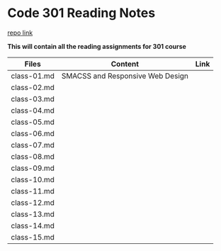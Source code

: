 # Code 301 Reading Notes
 [repo link](https://github.com/hayashibli/reading-notes301) 

 **This will contain all the reading assignments for 301 course**

|     Files    |              Content                   |                       Link                             |
|  ----------  |          :------------:                |                      ------:                           |
| class-01.md  | SMACSS and Responsive Web Design       |                                                        |
| class-02.md  |                                        |                                                        |
| class-03.md  |                                        |                                                        |               
| class-04.md  |                                        |                                                        |
| class-05.md  |                                        |                                                        |
| class-06.md  |                                        |                                                        |
| class-07.md  |                                        |                                                        |
| class-08.md  |                                        |                                                        |
| class-09.md  |                                        |                                                        |
| class-10.md  |                                        |                                                        |
| class-11.md  |                                        |                                                        |
| class-12.md  |                                        |                                                        | 
| class-13.md  |                                        |                                                        |
| class-14.md  |                                        |                                                        |
| class-15.md  |                                        |                                                        |
